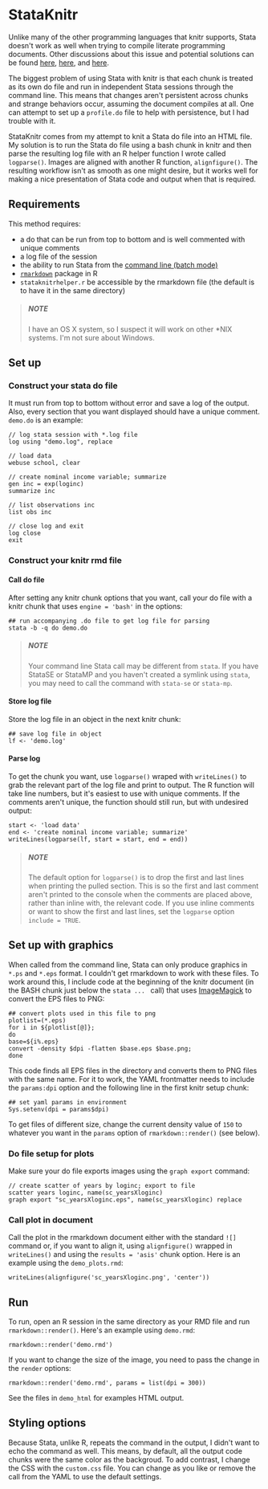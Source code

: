 # StataKnitr

Unlike many of the other programming languages that knitr supports, Stata doesn't work as well when trying to compile literate programming documents. Other discussions about this issue and potential solutions can be found [here](https://hopstat.wordpress.com/2014/01/11/stata-markdown-2/), [here](https://github.com/amarder/stata-tutorial), and [here](http://www.ssc.wisc.edu/~hemken/Stataworkshops/Stata%20and%20R%20Markdown/Statalinux.html). 

The biggest problem of using Stata with knitr is that each chunk is treated as its own do file and run in independent Stata sessions through the command line. This means that changes aren't persistent across chunks and strange behaviors occur, assuming the document compiles at all. One can attempt to set up a `profile.do` file to help with persistence, but I had trouble with it.


StataKnitr comes from my attempt to knit a Stata do file into an HTML file. My solution is to run the Stata do file using a bash chunk in knitr and then parse the resulting log file with an R helper function I wrote called `logparse()`. Images are aligned with another R function, `alignfigure()`. The resulting workflow isn't as smooth as one might desire, but it works well for making a nice presentation of Stata code and output when that is required.

## Requirements

This method requires:

*  a do that can be run from top to bottom and is well commented with unique comments
*  a log file of the session
*  the ability to run Stata from the [command line (batch mode)](http://www.stata.com/support/faqs/unix/batch-mode/)
*  [`rmarkdown`](http://cran.r-project.org/web/packages/rmarkdown/) package in R
*  `stataknitrhelper.r` be accessible by the rmarkdown file (the default is to have it in the same directory)

> ##### NOTE
> I have an OS X system, so I suspect it will work on other \*NIX systems. I'm not sure about Windows.

## Set up

### Construct your stata do file 

It must run from top to bottom without error and save a log of the output. Also, every section that you want displayed should have a unique comment. `demo.do` is an example:

```
// log stata session with *.log file
log using "demo.log", replace

// load data
webuse school, clear

// create nominal income variable; summarize
gen inc = exp(loginc)
summarize inc

// list observations inc
list obs inc

// close log and exit
log close                               
exit
```

### Construct your knitr rmd file 
#### Call do file  

After setting any knitr chunk options that you want, call your do file with a knitr chunk that uses `engine = 'bash'` in the options:

```
## run accompanying .do file to get log file for parsing   
stata -b -q do demo.do
```

> ##### NOTE
> Your command line Stata call may be different from `stata`. If you have StataSE or StataMP and you haven't created a symlink using `stata`, you may need to call the command with `stata-se` or `stata-mp`.

#### Store log file

Store the log file in an object in the next knitr chunk:

```
## save log file in object
lf <- 'demo.log'
```

#### Parse log

To get the chunk you want, use `logparse()` wraped with `writeLines()` to grab the relevant part of the log file and print to output. The R function will take line numbers, but it's easiest to use with unique comments. If the comments aren't unique, the function should still run, but with undesired output:

```
start <- 'load data'
end <- 'create nominal income variable; summarize'
writeLines(logparse(lf, start = start, end = end))
```

> ##### NOTE
> The default option for `logparse()` is to drop the first and last lines when printing the pulled section. This is so the first and last comment aren't printed to the console when the comments are placed above, rather than inline with, the relevant code. If you use inline comments or want to show the first and last lines, set the `logparse` option `include = TRUE`.

## Set up with graphics

When called from the command line, Stata can only produce graphics in `*.ps` and `*.eps` format. I couldn't get rmarkdown to work with these files. To work around this, I include code at the beginning of the knitr document (in the BASH chunk just below the `stata ... ` call) that uses [ImageMagick](http://www.imagemagick.org/script/index.php) to convert the EPS files to PNG:

```
## convert plots used in this file to png
plotlist=(*.eps)
for i in ${plotlist[@]};
do
base=${i%.eps}
convert -density $dpi -flatten $base.eps $base.png;
done
```

This code finds all EPS files in the directory and converts them to PNG files with the same name. For it to work, the YAML frontmatter needs to include the `params:dpi` option and the following line in the first knitr setup chunk:

```
## set yaml params in environment
Sys.setenv(dpi = params$dpi)
```


To get files of different size, change the current density value of `150` to whatever you want in the `params` option of `rmarkdown::render()` (see below).

### Do file setup for plots

Make sure your do file exports images using the `graph export` command:

```
// create scatter of years by loginc; export to file
scatter years loginc, name(sc_yearsXloginc)
graph export "sc_yearsXloginc.eps", name(sc_yearsXloginc) replace
```

### Call plot in document

Call the plot in the rmarkdown document either with the standard `![]` command or, if you want to align it, using `alignfigure()` wrapped in `writeLines()` and using the `results = 'asis'` chunk option. Here is an example using the `demo_plots.rmd`:

```
writeLines(alignfigure('sc_yearsXloginc.png', 'center'))
```

## Run

To run, open an R session in the same directory as your RMD file and run `rmarkdown::render()`. Here's an example using `demo.rmd`:

```
rmarkdown::render('demo.rmd')
```

If you want to change the size of the image, you need to pass the change in the `render` options:

```
rmarkdown::render('demo.rmd', params = list(dpi = 300))
```

See the files in `demo_html` for examples HTML output.

## Styling options

Because Stata, unlike R, repeats the command in the output, I didn't want to echo the command as well. This means, by default, all the output code chunks were the same color as the backgroud. To add contrast, I change the CSS with the `custom.css` file. You can change as you like or remove the call from the YAML to use the default settings.








